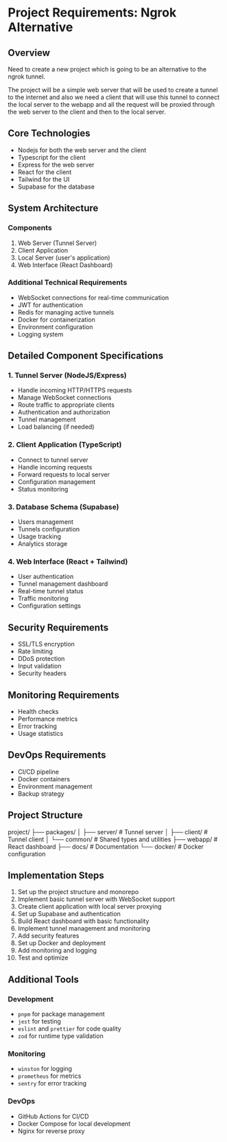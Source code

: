 # Project Requirements: Ngrok Alternative

## Overview
Need to create a new project which is going to be an alternative to the ngrok tunnel.

The project will be a simple web server that will be used to create a tunnel to the internet and also we need a client that will use this tunnel to connect the local server to the webapp and all the request will be proxied through the web server to the client and then to the local server.

## Core Technologies
- Nodejs for both the web server and the client
- Typescript for the client
- Express for the web server
- React for the client
- Tailwind for the UI
- Supabase for the database

## System Architecture

### Components
1. Web Server (Tunnel Server)
2. Client Application
3. Local Server (user's application)
4. Web Interface (React Dashboard)

### Additional Technical Requirements
- WebSocket connections for real-time communication
- JWT for authentication
- Redis for managing active tunnels
- Docker for containerization
- Environment configuration
- Logging system

## Detailed Component Specifications

### 1. Tunnel Server (NodeJS/Express)
- Handle incoming HTTP/HTTPS requests
- Manage WebSocket connections
- Route traffic to appropriate clients
- Authentication and authorization
- Tunnel management
- Load balancing (if needed)

### 2. Client Application (TypeScript)
- Connect to tunnel server
- Handle incoming requests
- Forward requests to local server
- Configuration management
- Status monitoring

### 3. Database Schema (Supabase)
- Users management
- Tunnels configuration
- Usage tracking
- Analytics storage

### 4. Web Interface (React + Tailwind)
- User authentication
- Tunnel management dashboard
- Real-time tunnel status
- Traffic monitoring
- Configuration settings

## Security Requirements
- SSL/TLS encryption
- Rate limiting
- DDoS protection
- Input validation
- Security headers

## Monitoring Requirements
- Health checks
- Performance metrics
- Error tracking
- Usage statistics

## DevOps Requirements
- CI/CD pipeline
- Docker containers
- Environment management
- Backup strategy

## Project Structure
project/
├── packages/
│ ├── server/ # Tunnel server
│ ├── client/ # Tunnel client
│ └── common/ # Shared types and utilities
├── webapp/ # React dashboard
├── docs/ # Documentation
└── docker/ # Docker configuration


## Implementation Steps
1. Set up the project structure and monorepo
2. Implement basic tunnel server with WebSocket support
3. Create client application with local server proxying
4. Set up Supabase and authentication
5. Build React dashboard with basic functionality
6. Implement tunnel management and monitoring
7. Add security features
8. Set up Docker and deployment
9. Add monitoring and logging
10. Test and optimize

## Additional Tools

### Development
- `pnpm` for package management
- `jest` for testing
- `eslint` and `prettier` for code quality
- `zod` for runtime type validation

### Monitoring
- `winston` for logging
- `prometheus` for metrics
- `sentry` for error tracking

### DevOps
- GitHub Actions for CI/CD
- Docker Compose for local development
- Nginx for reverse proxy
